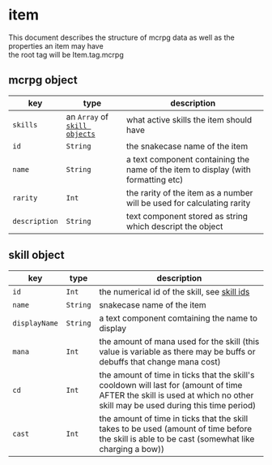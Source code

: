 # item 
This document describes the structure of mcrpg data 
as well as the properties an item may have  
the root tag will be Item.tag.mcrpg 

## mcrpg object
key | type | description
--- | ---  | ---
`skills` | an `Array` of [`skill objects`](#skill-object) | what active skills the item should have
`id`     | `String` | the snakecase name of the item
`name` | `String` | a text component containing the name of the item to display (with formatting etc)
`rarity` | `Int` | the rarity of the item as a number will be used for calculating rarity 
`description` | `String` | text component stored as string which descript the object

## skill object 
key | type | description
--- | ---  | ---
`id` | `Int` | the numerical id of the skill, see [skill ids](#skill-ids)
`name` | `String` | snakecase name of the item
`displayName` | `String` | a text component comtaining the name to display
`mana` | `Int` | the amount of mana used for the skill (this value is variable as there may be buffs or debuffs that change mana cost)
`cd` | `Int` | the amount of time in ticks that the skill's cooldown will last for (amount of time AFTER the skill is used at which no other skill may be used during this time period)
`cast` | `Int` | the amount of time in ticks that the skill takes to be used (amount of time before the skill is able to be cast (somewhat like charging a bow))
 
